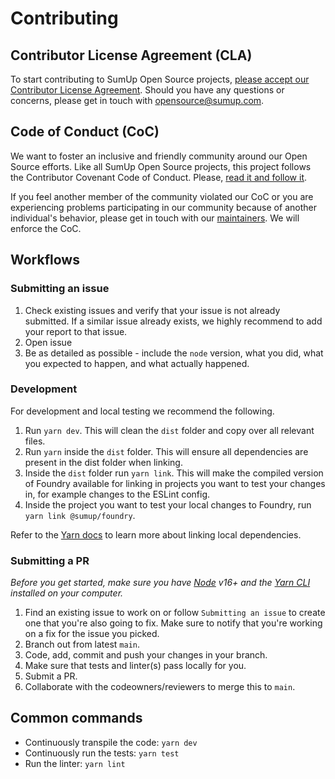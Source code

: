 # Contributing

## Contributor License Agreement (CLA)

To start contributing to SumUp Open Source projects, [please accept our Contributor License Agreement](https://opensource.sumup.com/cla). Should you have any questions or concerns, please get in touch with [opensource@sumup.com](mailto:opensource@sumup.com).

## Code of Conduct (CoC)

We want to foster an inclusive and friendly community around our Open Source efforts. Like all SumUp Open Source projects, this project follows the Contributor Covenant Code of Conduct. Please, [read it and follow it](CODE_OF_CONDUCT.md).

If you feel another member of the community violated our CoC or you are experiencing problems participating in our community because of another individual's behavior, please get in touch with our [maintainers](README.md#maintainers). We will enforce the CoC.

## Workflows

### Submitting an issue

1. Check existing issues and verify that your issue is not already submitted. If a similar issue already exists, we highly recommend to add your report to that issue.
2. Open issue
3. Be as detailed as possible - include the `node` version, what you did, what you expected to happen, and what actually happened.

### Development

For development and local testing we recommend the following.

1. Run `yarn dev`. This will clean the `dist` folder and copy over all relevant files.
2. Run `yarn` inside the `dist` folder. This will ensure all dependencies are present in the dist folder when linking.
3. Inside the `dist` folder run `yarn link`. This will make the compiled version of Foundry available for linking in projects you want to test your changes in, for example changes to the ESLint config.
4. Inside the project you want to test your local changes to Foundry, run `yarn link @sumup/foundry`.

Refer to the [Yarn docs](https://classic.yarnpkg.com/en/docs/cli/link#search) to learn more about linking local dependencies.

### Submitting a PR

_Before you get started, make sure you have [Node](https://nodejs.org/en/) v16+ and the [Yarn CLI](https://yarnpkg.com/en/docs/install) installed on your computer._

1. Find an existing issue to work on or follow `Submitting an issue` to create one that you're also going to fix. Make sure to notify that you're working on a fix for the issue you picked.
2. Branch out from latest `main`.
3. Code, add, commit and push your changes in your branch.
4. Make sure that tests and linter(s) pass locally for you.
5. Submit a PR.
6. Collaborate with the codeowners/reviewers to merge this to `main`.

## Common commands

- Continuously transpile the code: `yarn dev`
- Continuously run the tests: `yarn test`
- Run the linter: `yarn lint`
